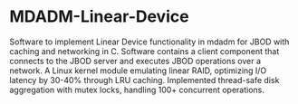 # MDADM-Linear-Device
Software to implement Linear Device functionality in mdadm for JBOD with caching and networking in C. Software contains a client component that connects to the JBOD server and executes JBOD operations over a network. A Linux kernel module emulating linear RAID, optimizing I/O latency by 30-40% through LRU caching. Implemented thread-safe disk aggregation with mutex locks, handling 100+ concurrent operations.
